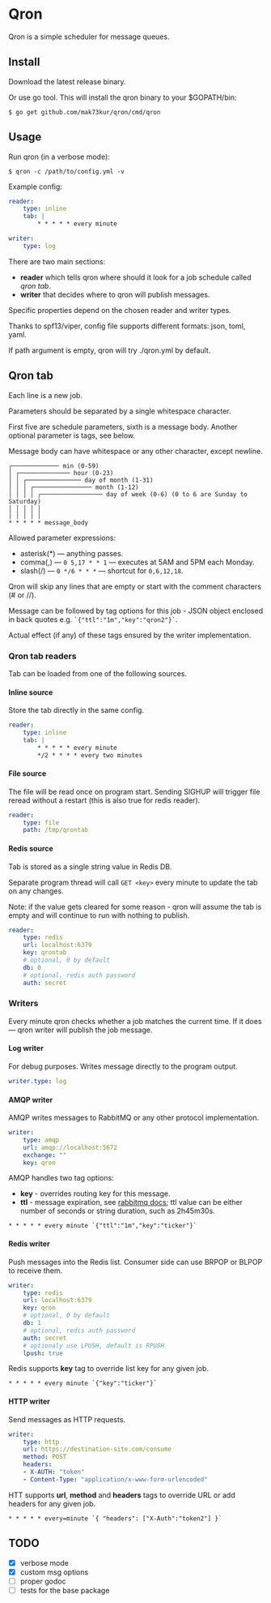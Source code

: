 # Qron

Qron is a simple scheduler for message queues.

## Install

Download the latest release binary.

Or use go tool. This will install the qron binary to your $GOPATH/bin:

```Shell
$ go get github.com/mak73kur/qron/cmd/qron
```

## Usage

Run qron (in a verbose mode):

```Shell
$ qron -c /path/to/config.yml -v
```

Example config:

```YAML
reader:
    type: inline
    tab: |
        * * * * * every minute

writer:
    type: log
```

There are two main sections:

- **reader** which tells qron where should it look for a job schedule called *qron tab*.
- **writer** that decides where to qron will publish messages.

Specific properties depend on the chosen reader and writer types.

Thanks to spf13/viper, config file supports different formats: json, toml, yaml.

If path argument is empty, qron will try ./qron.yml by default.

## Qron tab

Each line is a new job.

Parameters should be separated by a single whitespace character.

First five are schedule parameters, sixth is a message body. Another optional parameter is tags, see below.

Message body can have whitespace or any other character, except newline.

```
┌───────────── min (0-59)
│ ┌────────────── hour (0-23)
│ │ ┌─────────────── day of month (1-31)
│ │ │ ┌──────────────── month (1-12)
│ │ │ │ ┌───────────────── day of week (0-6) (0 to 6 are Sunday to Saturday)
│ │ │ │ │
│ │ │ │ │
* * * * * message_body
```

Allowed parameter expressions:

- asterisk(*) — anything passes.
- comma(,) — ```0 5,17 * * 1``` — executes at 5AM and 5PM each Monday.
- slash(/) — ```0 */6 * * *``` — shortcut for ```0,6,12,18```.

Qron will skip any lines that are empty or start with the comment characters (# or //).

Message can be followed by tag options for this job - JSON object enclosed in back quotes e.g. `` `{"ttl":"1m","key":"qron2"}` ``.

Actual effect (if any) of these tags ensured by the writer implementation.

### Qron tab readers

Tab can be loaded from one of the following sources.

#### Inline source

Store the tab directly in the same config.

```YAML
reader:
    type: inline
    tab: |
        * * * * * every minute
        */2 * * * * every two minutes
```

#### File source

The file will be read once on program start. Sending SIGHUP will trigger file reread
without a restart (this is also true for redis reader).

```YAML
reader:
    type: file
    path: /tmp/qrontab
```

#### Redis source

Tab is stored as a single string value in Redis DB.

Separate program thread will call ```GET <key>``` every minute
to update the tab on any changes.

Note: if the value gets cleared for some reason - qron will assume the tab is empty
and will continue to run with nothing to publish.

```YAML
reader:
    type: redis
    url: localhost:6379
    key: qrontab
    # optional, 0 by default
    db: 0
    # optional, redis auth password
    auth: secret
```

### Writers

Every minute qron checks whether a job matches the current time.
If it does — qron writer will publish the job message.

#### Log writer

For debug purposes. Writes message directly to the program output.

```YAML
writer.type: log
```

#### AMQP writer

AMQP writes messages to RabbitMQ or any other protocol implementation.

```YAML
writer:
    type: amqp
    url: amqp://localhost:5672
    exchange: ""
    key: qron
```


AMQP handles two tag options:

- **key** - overrides routing key for this message.
- **ttl** - message expiration, see [rabbitmq docs](https://www.rabbitmq.com/ttl.html#per-message-ttl);
ttl value can be either number of seconds or string duration, such as 2h45m30s.

```
* * * * * every minute `{"ttl":"1m","key":"ticker"}`
```

#### Redis writer

Push messages into the Redis list. Consumer side can use BRPOP or BLPOP to receive them.

```YAML
writer:
    type: redis
    url: localhost:6379
    key: qron
    # optional, 0 by default
    db: 1
    # optional, redis auth password
    auth: secret
    # optionaly use LPUSH, default is RPUSH
    lpush: true
```

Redis supports **key** tag to override list key for any given job.

```
* * * * * every minute `{"key":"ticker"}`
```


#### HTTP writer

Send messages as HTTP requests.

```YAML
writer:
    type: http
    url: https://destination-site.com/consume
    method: POST
    headers:
    - X-AUTH: "token"
    - Content-Type: "application/x-www-form-urlencoded"
```

HTT supports **url**, **method** and **headers** tags to override URL or add headers for any given job.

```
* * * * * every=minute `{ "headers": ["X-Auth":"token2"] }`
```

## TODO

- [x] verbose mode
- [x] custom msg options
- [ ] proper godoc
- [ ] tests for the base package
